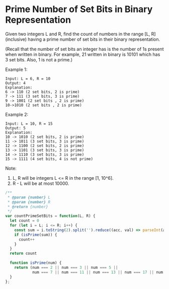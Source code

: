 # Prime Number of Set Bits in Binary Representation

Given two integers L and R, find the count of numbers in the range [L, R] (inclusive) having a prime number of set bits in their binary representation.

(Recall that the number of set bits an integer has is the number of 1s present when written in binary. For example, 21 written in binary is 10101 which has 3 set bits. Also, 1 is not a prime.)

Example 1:

    Input: L = 6, R = 10
    Output: 4
    Explanation:
    6 -> 110 (2 set bits, 2 is prime)
    7 -> 111 (3 set bits, 3 is prime)
    9 -> 1001 (2 set bits , 2 is prime)
    10->1010 (2 set bits , 2 is prime)

Example 2:

    Input: L = 10, R = 15
    Output: 5
    Explanation:
    10 -> 1010 (2 set bits, 2 is prime)
    11 -> 1011 (3 set bits, 3 is prime)
    12 -> 1100 (2 set bits, 2 is prime)
    13 -> 1101 (3 set bits, 3 is prime)
    14 -> 1110 (3 set bits, 3 is prime)
    15 -> 1111 (4 set bits, 4 is not prime)

Note:

  1. L, R will be integers L <= R in the range [1, 10^6].
  2. R - L will be at most 10000.


```JavaScript
/**
 * @param {number} L
 * @param {number} R
 * @return {number}
 */
var countPrimeSetBits = function(L, R) {
  let count = 0
  for (let i = L; i <= R; i++) {
    const sum = i.toString(2).split('').reduce((acc, val) => parseInt(acc) + parseInt(val))
    if (isPrime(sum)) {
      count++
    }
  }
  return count
  
  function isPrime(num) {
    return (num === 2 || num === 3 || num === 5 || 
            num === 7 || num === 11 || num === 13 || num === 17 || num === 19)
  }
};
```